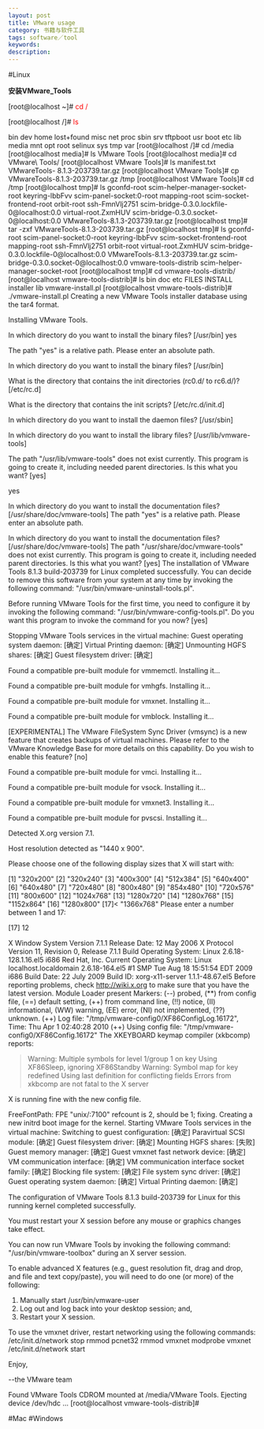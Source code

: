```yaml
---
layout: post
title: VMware usage
category: 书籍与软件工具
tags: software／tool
keywords: 
description: 
---
```

#Linux

**安装VMware_Tools**

[root@localhost ~]# <span style="color:#F00;">cd /</span>

[root@localhost /]# <span style="color:#F00;">ls</span>

bin   dev home lost+found misc net proc sbin     srv tftpboot usr
boot etc lib   media       mnt   opt root selinux sys tmp       var
[root@localhost /]# cd /media
[root@localhost media]# ls
VMware Tools
[root@localhost media]# cd VMware\ Tools/
[root@localhost VMware Tools]# ls
manifest.txt VMwareTools- 8.1.3-203739.tar.gz
[root@localhost VMware Tools]# cp VMwareTools-8.1.3-203739.tar.gz    /tmp
[root@localhost VMware Tools]# cd /tmp
[root@localhost tmp]# ls
gconfd-root                                 scim-helper-manager-socket-root
keyring-lbbFvv                              scim-panel-socket:0-root
mapping-root                                scim-socket-frontend-root
orbit-root                                  ssh-FmnVlj2751
scim-bridge-0.3.0.lockfile-0@localhost:0.0 virtual-root.ZxmHUV
scim-bridge-0.3.0.socket-0@localhost:0.0    VMwareTools-8.1.3-203739.tar.gz
[root@localhost tmp]# tar -zxf VMwareTools-8.1.3-203739.tar.gz
[root@localhost tmp]# ls
gconfd-root                                 scim-panel-socket:0-root
keyring-lbbFvv                              scim-socket-frontend-root
mapping-root                                ssh-FmnVlj2751
orbit-root                                  virtual-root.ZxmHUV
scim-bridge-0.3.0.lockfile-0@localhost:0.0 VMwareTools-8.1.3-203739.tar.gz
scim-bridge-0.3.0.socket-0@localhost:0.0    vmware-tools-distrib
scim-helper-manager-socket-root
[root@localhost tmp]# cd vmware-tools-distrib/
[root@localhost vmware-tools-distrib]# ls
bin doc etc FILES INSTALL installer lib vmware-install.pl
[root@localhost vmware-tools-distrib]# ./vmware-install.pl
Creating a new VMware Tools installer database using the tar4 format.

Installing VMware Tools.

In which directory do you want to install the binary files?
[/usr/bin] yes  

The path "yes" is a relative path. Please enter an absolute path.

In which directory do you want to install the binary files?
[/usr/bin]

What is the directory that contains the init directories (rc0.d/ to rc6.d/)?
[/etc/rc.d]

What is the directory that contains the init scripts?
[/etc/rc.d/init.d]

In which directory do you want to install the daemon files?
[/usr/sbin]

In which directory do you want to install the library files?
[/usr/lib/vmware-tools]

The path "/usr/lib/vmware-tools" does not exist currently. This program is
going to create it, including needed parent directories. Is this what you want?
[yes]

yes  

In which directory do you want to install the documentation files?
[/usr/share/doc/vmware-tools]
The path "yes" is a relative path. Please enter an absolute path.

In which directory do you want to install the documentation files?
[/usr/share/doc/vmware-tools]
The path "/usr/share/doc/vmware-tools" does not exist currently. This program
is going to create it, including needed parent directories. Is this what you
want? [yes]
The installation of VMware Tools 8.1.3 build-203739 for Linux completed
successfully. You can decide to remove this software from your system at any
time by invoking the following command: "/usr/bin/vmware-uninstall-tools.pl".

Before running VMware Tools for the first time, you need to configure it by
invoking the following command: "/usr/bin/vmware-config-tools.pl". Do you want
this program to invoke the command for you now? [yes]

Stopping VMware Tools services in the virtual machine:
Guest operating system daemon:                          [确定]
Virtual Printing daemon:                                [确定]
Unmounting HGFS shares:                                 [确定]
Guest filesystem driver:                                [确定]

Found a compatible pre-built module for vmmemctl. Installing it...

Found a compatible pre-built module for vmhgfs. Installing it...

Found a compatible pre-built module for vmxnet. Installing it...

Found a compatible pre-built module for vmblock. Installing it...

[EXPERIMENTAL] The VMware FileSystem Sync Driver (vmsync) is a new feature that
creates backups of virtual machines. Please refer to the VMware Knowledge Base
for more details on this capability. Do you wish to enable this feature?
[no]

Found a compatible pre-built module for vmci. Installing it...

Found a compatible pre-built module for vsock. Installing it...

Found a compatible pre-built module for vmxnet3. Installing it...

Found a compatible pre-built module for pvscsi. Installing it...

Detected X.org version 7.1.

Host resolution detected as "1440 x 900".

Please choose one of the following display sizes that X will start with:

[1] "320x200"
[2] "320x240"
[3] "400x300"
[4] "512x384"
[5] "640x400"
[6] "640x480"
[7] "720x480"
[8] "800x480"
[9] "854x480"
[10] "720x576"
[11] "800x600"
[12] "1024x768"
[13] "1280x720"
[14] "1280x768"
[15] "1152x864"
[16] "1280x800"
[17]< "1366x768"
Please enter a number between 1 and 17:

[17] 12  


X Window System Version 7.1.1
Release Date: 12 May 2006
X Protocol Version 11, Revision 0, Release 7.1.1
Build Operating System: Linux 2.6.18-128.1.16.el5 i686 Red Hat, Inc.
Current Operating System: Linux localhost.localdomain 2.6.18-164.el5 #1 SMP Tue Aug 18 15:51:54 EDT 2009 i686
Build Date: 22 July 2009
Build ID: xorg-x11-server 1.1.1-48.67.el5
Before reporting problems, check http://wiki.x.org
to make sure that you have the latest version.
Module Loader present
Markers: (--) probed, (**) from config file, (==) default setting,
(++) from command line, (!!) notice, (II) informational,
(WW) warning, (EE) error, (NI) not implemented, (??) unknown.
(++) Log file: "/tmp/vmware-config0/XF86ConfigLog.16172", Time: Thu Apr 1 02:40:28 2010
(++) Using config file: "/tmp/vmware-config0/XF86Config.16172"
The XKEYBOARD keymap compiler (xkbcomp) reports:
> Warning:          Multiple symbols for level 1/group 1 on key <I5F>
>                   Using XF86Sleep, ignoring XF86Standby
> Warning:          Symbol map for key <I5F> redefined
>                   Using last definition for conflicting fields
Errors from xkbcomp are not fatal to the X server

X is running fine with the new config file.

FreeFontPath: FPE "unix/:7100" refcount is 2, should be 1; fixing.
Creating a new initrd boot image for the kernel.
Starting VMware Tools services in the virtual machine:
Switching to guest configuration:                       [确定]
Paravirtual SCSI module:                                [确定]
Guest filesystem driver:                                [确定]
Mounting HGFS shares:                                   [失败]
Guest memory manager:                                   [确定]
Guest vmxnet fast network device:                       [确定]
VM communication interface:                             [确定]
VM communication interface socket family:               [确定]
Blocking file system:                                   [确定]
File system sync driver:                                [确定]
Guest operating system daemon:                          [确定]
Virtual Printing daemon:                                [确定]

The configuration of VMware Tools 8.1.3 build-203739 for Linux for this running
kernel completed successfully.

You must restart your X session before any mouse or graphics changes take
effect.

You can now run VMware Tools by invoking the following command:
"/usr/bin/vmware-toolbox" during an X server session.

To enable advanced X features (e.g., guest resolution fit, drag and drop, and
file and text copy/paste), you will need to do one (or more) of the following:
1. Manually start /usr/bin/vmware-user
2. Log out and log back into your desktop session; and,
3. Restart your X session.

To use the vmxnet driver, restart networking using the following commands:
/etc/init.d/network stop
rmmod pcnet32
rmmod vmxnet
modprobe vmxnet
/etc/init.d/network start

Enjoy,

--the VMware team

Found VMware Tools CDROM mounted at /media/VMware Tools. Ejecting device
/dev/hdc ...
[root@localhost vmware-tools-distrib]#

#Mac
#Windows








